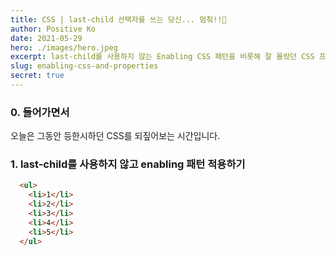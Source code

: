 ```yaml
---
title: CSS | last-child 선택자를 쓰는 당신... 멈춰!!🚫 
author: Positive Ko
date: 2021-05-29
hero: ./images/hero.jpeg
excerpt: last-child를 사용하지 않는 Enabling CSS 패턴을 비롯해 잘 몰랐던 CSS 프로퍼티들을 정리합니다. 
slug: enabling-css-and-properties
secret: true
---
```


### 0. 들어가면서

오늘은 그동안 등한시하던 CSS를 되짚어보는 시간입니다.


### 1. last-child를 사용하지 않고 enabling 패턴 적용하기
```html
  <ul>
    <li>1</li>
    <li>2</li>
    <li>3</li>
    <li>4</li>
    <li>5</li>
  </ul>
```

